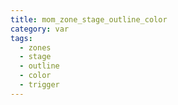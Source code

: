 ```yaml
---
title: mom_zone_stage_outline_color
category: var
tags:
  - zones
  - stage
  - outline
  - color
  - trigger
---
```

